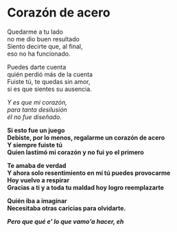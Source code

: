 # Corazón de acero

Quedarme a tu lado  
no me dio buen resultado  
Siento decirte que, al final,  
eso no ha funcionado.

Puedes darte cuenta  
quién perdió más de la cuenta  
Fuiste tú, te quedas sin amor,  
si es que sientes su ausencia.

*Y es que mi corazón,  
para tanta desilusión  
él no fue diseñado*.

**Si esto fue un juego  
Debiste, por lo menos, regalarme un corazón de acero  
Y siempre fuiste tú  
Quien lastimó mi corazón y no fui yo el primero**

**Te amaba de verdad  
Y ahora solo resentimiento en mí tú puedes provocarme  
Hoy vuelvo a respirar  
Gracias a ti y a toda tu maldad hoy logro reemplazarte**

**Quién iba a imaginar  
Necesitaba otras caricias para olvidarte.**

***Pero que qué e' lo que vamo'a hacer, eh***
